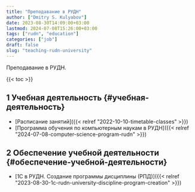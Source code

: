 ```yaml
---
title: "Преподавание в РУДН"
author: ["Dmitry S. Kulyabov"]
date: 2023-08-30T14:09:00+03:00
lastmod: 2024-07-08T15:26:00+03:00
tags: ["rudn", "education"]
categories: ["job"]
draft: false
slug: "teaching-rudn-university"
---
```


Преподавание в РУДН.

<!--more-->

{{< toc >}}


## <span class="section-num">1</span> Учебная деятельность {#учебная-деятельность}

-   [Расписание занятий]({{< relref "2022-10-10-timetable-classes" >}})
-   [Программа обучения по компьютерным наукам в РУДН]({{< relref "2024-07-08-computer-science-program-rudn" >}})


## <span class="section-num">2</span> Обеспечение учебной деятельности {#обеспечение-учебной-деятельности}

-   [1С в РУДН. Создание программы дисциплины (РПД)]({{< relref "2023-08-30-1c-rudn-university-discipline-program-creation" >}})
